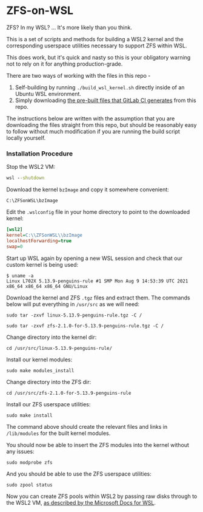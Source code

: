 # ZFS-on-WSL

ZFS? In my WSL? ... It's more likely than you think.

This is a set of scripts and methods for building a WSL2 kernel and the corresponding userspace utilities necessary to support ZFS within WSL.

This does work, but it's quick and nasty so this is your obligatory warning not to rely on it for anything production-grade.

There are two ways of working with the files in this repo -
1. Self-building by running `./build_wsl_kernel.sh` directly inside of an Ubuntu WSL environment.
2. Simply downloading [the pre-built files that GitLab CI generates](https://gitlab.com/alexhaydock/zfs-on-wsl/-/packages) from this repo.

The instructions below are written with the assumption that you are downloading the files straight from this repo, but should be reasonably easy to follow without much modification if you are running the build script locally yourself.

### Installation Procedure
Stop the WSL2 VM:
```bat
wsl --shutdown
```

Download the kernel `bzImage` and copy it somewhere convenient:
```
C:\ZFSonWSL\bzImage
```

Edit the `.wslconfig` file in your home directory to point to the downloaded kernel:
```ini
[wsl2]
kernel=C:\\ZFSonWSL\\bzImage
localhostForwarding=true
swap=0
```

Start up WSL again by opening a new WSL session and check that our custom kernel is being used:
```
$ uname -a
Linux L702X 5.13.9-penguins-rule #1 SMP Mon Aug 9 14:53:39 UTC 2021 x86_64 x86_64 x86_64 GNU/Linux
```

Download the kernel and ZFS `.tgz` files and extract them. The commands below will put everything in `/usr/src` as we will need:
```
sudo tar -zxvf linux-5.13.9-penguins-rule.tgz -C /

sudo tar -zxvf zfs-2.1.0-for-5.13.9-penguins-rule.tgz -C /
```

Change directory into the kernel dir:
```
cd /usr/src/linux-5.13.9-penguins-rule/
```

Install our kernel modules:
```
sudo make modules_install
```

Change directory into the ZFS dir:
```
cd /usr/src/zfs-2.1.0-for-5.13.9-penguins-rule
```

Install our ZFS userspace utilities:
```
sudo make install
```

The command above should create the relevant files and links in `/lib/modules` for the built kernel modules.

You should now be able to insert the ZFS modules into the kernel without any issues:
```
sudo modprobe zfs
```

And you should be able to use the ZFS userspace utilities:
```
sudo zpool status
```

Now you can create ZFS pools within WSL2 by passing raw disks through to the WSL2 VM, [as described by the Microsoft Docs for WSL](https://docs.microsoft.com/en-us/windows/wsl/wsl2-mount-disk).
